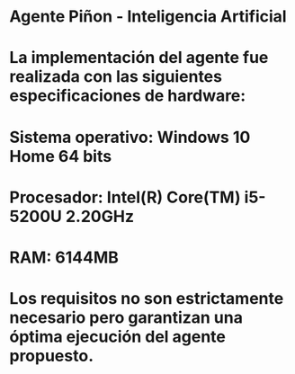 # Agente Piñon - Inteligencia Artificial
# La implementación del agente fue realizada con las siguientes especificaciones de hardware:

# Sistema operativo: Windows 10 Home 64 bits
# Procesador: Intel(R) Core(TM) i5-5200U 2.20GHz
# RAM: 6144MB

# Los requisitos no son estrictamente necesario pero garantizan una óptima ejecución del agente propuesto.

